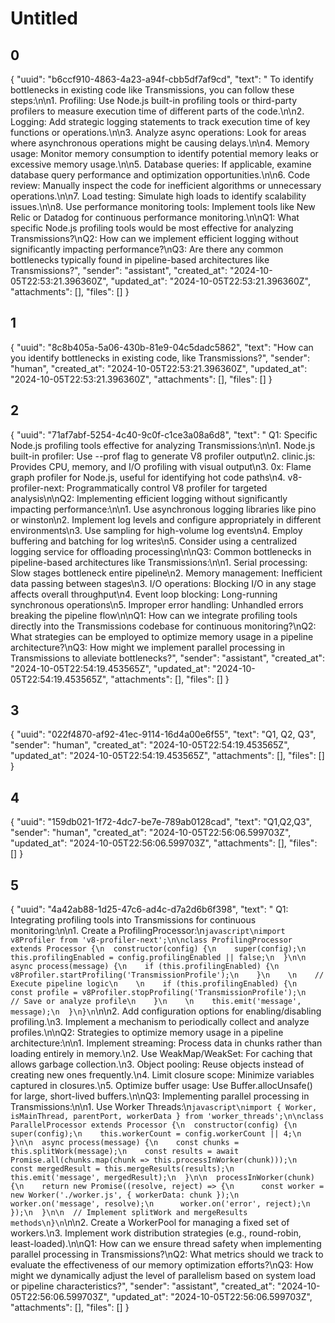 # Untitled

## 0

{
  "uuid": "b6ccf910-4863-4a23-a94f-cbb5df7af9cd",
  "text": " To identify bottlenecks in existing code like Transmissions, you can follow these steps:\n\n1. Profiling: Use Node.js built-in profiling tools or third-party profilers to measure execution time of different parts of the code.\n\n2. Logging: Add strategic logging statements to track execution time of key functions or operations.\n\n3. Analyze async operations: Look for areas where asynchronous operations might be causing delays.\n\n4. Memory usage: Monitor memory consumption to identify potential memory leaks or excessive memory usage.\n\n5. Database queries: If applicable, examine database query performance and optimization opportunities.\n\n6. Code review: Manually inspect the code for inefficient algorithms or unnecessary operations.\n\n7. Load testing: Simulate high loads to identify scalability issues.\n\n8. Use performance monitoring tools: Implement tools like New Relic or Datadog for continuous performance monitoring.\n\nQ1: What specific Node.js profiling tools would be most effective for analyzing Transmissions?\nQ2: How can we implement efficient logging without significantly impacting performance?\nQ3: Are there any common bottlenecks typically found in pipeline-based architectures like Transmissions?",
  "sender": "assistant",
  "created_at": "2024-10-05T22:53:21.396360Z",
  "updated_at": "2024-10-05T22:53:21.396360Z",
  "attachments": [],
  "files": []
}

## 1

{
  "uuid": "8c8b405a-5a06-430b-81e9-04c5dadc5862",
  "text": "How can you identify bottlenecks in existing code, like Transmissions?",
  "sender": "human",
  "created_at": "2024-10-05T22:53:21.396360Z",
  "updated_at": "2024-10-05T22:53:21.396360Z",
  "attachments": [],
  "files": []
}

## 2

{
  "uuid": "71af7abf-5254-4c40-9c0f-c1ce3a08a6d8",
  "text": " Q1: Specific Node.js profiling tools effective for analyzing Transmissions:\n\n1. Node.js built-in profiler: Use --prof flag to generate V8 profiler output\n2. clinic.js: Provides CPU, memory, and I/O profiling with visual output\n3. 0x: Flame graph profiler for Node.js, useful for identifying hot code paths\n4. v8-profiler-next: Programmatically control V8 profiler for targeted analysis\n\nQ2: Implementing efficient logging without significantly impacting performance:\n\n1. Use asynchronous logging libraries like pino or winston\n2. Implement log levels and configure appropriately in different environments\n3. Use sampling for high-volume log events\n4. Employ buffering and batching for log writes\n5. Consider using a centralized logging service for offloading processing\n\nQ3: Common bottlenecks in pipeline-based architectures like Transmissions:\n\n1. Serial processing: Slow stages bottleneck entire pipeline\n2. Memory management: Inefficient data passing between stages\n3. I/O operations: Blocking I/O in any stage affects overall throughput\n4. Event loop blocking: Long-running synchronous operations\n5. Improper error handling: Unhandled errors breaking the pipeline flow\n\nQ1: How can we integrate profiling tools directly into the Transmissions codebase for continuous monitoring?\nQ2: What strategies can be employed to optimize memory usage in a pipeline architecture?\nQ3: How might we implement parallel processing in Transmissions to alleviate bottlenecks?",
  "sender": "assistant",
  "created_at": "2024-10-05T22:54:19.453565Z",
  "updated_at": "2024-10-05T22:54:19.453565Z",
  "attachments": [],
  "files": []
}

## 3

{
  "uuid": "022f4870-af92-41ec-9114-16d4a00e6f55",
  "text": "Q1, Q2, Q3",
  "sender": "human",
  "created_at": "2024-10-05T22:54:19.453565Z",
  "updated_at": "2024-10-05T22:54:19.453565Z",
  "attachments": [],
  "files": []
}

## 4

{
  "uuid": "159db021-1f72-4dc7-be7e-789ab0128cad",
  "text": "Q1,Q2,Q3",
  "sender": "human",
  "created_at": "2024-10-05T22:56:06.599703Z",
  "updated_at": "2024-10-05T22:56:06.599703Z",
  "attachments": [],
  "files": []
}

## 5

{
  "uuid": "4a42ab88-1d25-47c6-ad4c-d7a2d6b6f398",
  "text": " Q1: Integrating profiling tools into Transmissions for continuous monitoring:\n\n1. Create a ProfilingProcessor:\n```javascript\nimport v8Profiler from 'v8-profiler-next';\n\nclass ProfilingProcessor extends Processor {\n  constructor(config) {\n    super(config);\n    this.profilingEnabled = config.profilingEnabled || false;\n  }\n\n  async process(message) {\n    if (this.profilingEnabled) {\n      v8Profiler.startProfiling('TransmissionProfile');\n    }\n    \n    // Execute pipeline logic\n    \n    if (this.profilingEnabled) {\n      const profile = v8Profiler.stopProfiling('TransmissionProfile');\n      // Save or analyze profile\n    }\n    \n    this.emit('message', message);\n  }\n}\n```\n\n2. Add configuration options for enabling/disabling profiling.\n3. Implement a mechanism to periodically collect and analyze profiles.\n\nQ2: Strategies to optimize memory usage in a pipeline architecture:\n\n1. Implement streaming: Process data in chunks rather than loading entirely in memory.\n2. Use WeakMap/WeakSet: For caching that allows garbage collection.\n3. Object pooling: Reuse objects instead of creating new ones frequently.\n4. Limit closure scope: Minimize variables captured in closures.\n5. Optimize buffer usage: Use Buffer.allocUnsafe() for large, short-lived buffers.\n\nQ3: Implementing parallel processing in Transmissions:\n\n1. Use Worker Threads:\n```javascript\nimport { Worker, isMainThread, parentPort, workerData } from 'worker_threads';\n\nclass ParallelProcessor extends Processor {\n  constructor(config) {\n    super(config);\n    this.workerCount = config.workerCount || 4;\n  }\n\n  async process(message) {\n    const chunks = this.splitWork(message);\n    const results = await Promise.all(chunks.map(chunk => this.processInWorker(chunk)));\n    const mergedResult = this.mergeResults(results);\n    this.emit('message', mergedResult);\n  }\n\n  processInWorker(chunk) {\n    return new Promise((resolve, reject) => {\n      const worker = new Worker('./worker.js', { workerData: chunk });\n      worker.on('message', resolve);\n      worker.on('error', reject);\n    });\n  }\n\n  // Implement splitWork and mergeResults methods\n}\n```\n\n2. Create a WorkerPool for managing a fixed set of workers.\n3. Implement work distribution strategies (e.g., round-robin, least-loaded).\n\nQ1: How can we ensure thread safety when implementing parallel processing in Transmissions?\nQ2: What metrics should we track to evaluate the effectiveness of our memory optimization efforts?\nQ3: How might we dynamically adjust the level of parallelism based on system load or pipeline characteristics?",
  "sender": "assistant",
  "created_at": "2024-10-05T22:56:06.599703Z",
  "updated_at": "2024-10-05T22:56:06.599703Z",
  "attachments": [],
  "files": []
}
